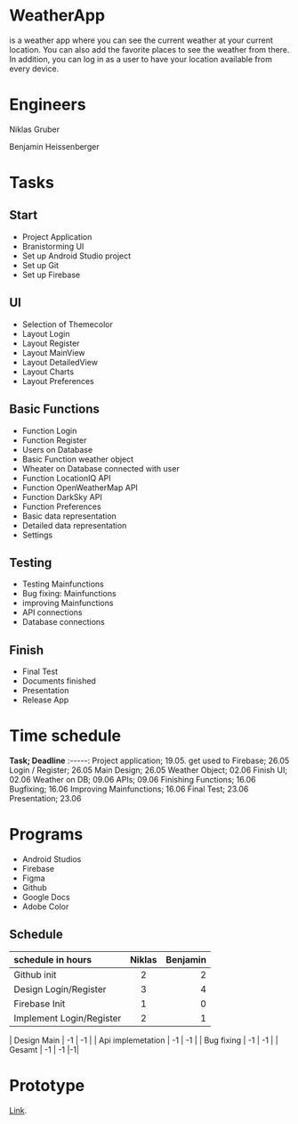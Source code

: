 # WeatherApp

is a weather app where you can see the current weather at your current location. You can also add the favorite places to see the weather from there. In addition, you can log in as a user to have your location available from every device.


# Engineers

Niklas Gruber

Benjamin Heissenberger




# Tasks

## Start

* Project Application
* Branistorming UI
* Set up Android Studio project
* Set up Git
* Set up Firebase

## UI

* Selection of Themecolor
* Layout Login
* Layout Register
* Layout MainView
* Layout DetailedView
* Layout Charts
* Layout Preferences

## Basic Functions

* Function Login
* Function Register
* Users on Database
* Basic Function weather object
* Wheater on Database connected with user
* Function LocationIQ API
* Function OpenWeatherMap API
* Function DarkSky API
* Function Preferences
* Basic data representation
* Detailed data representation
* Settings

## Testing

* Testing Mainfunctions
* Bug fixing: Mainfunctions 
* improving Mainfunctions
* API connections
* Database connections

## Finish

* Final Test
* Documents finished
* Presentation
* Release App

# Time schedule

**Task; Deadline**
:-----:
Project application; 19.05.
get used to Firebase; 26.05
Login / Register; 26.05
Main Design; 26.05
Weather Object; 02.06
Finish UI; 02.06
Weather on DB; 09.06
APIs; 09.06
Finishing Functions; 16.06
Bugfixing; 16.06
Improving Mainfunctions; 16.06
Final Test; 23.06
Presentation; 23.06

# Programs

* Android Studios
* Firebase
* Figma
* Github
* Google Docs
* Adobe Color

## Schedule

| schedule in hours | Niklas | Benjamin |
| :---         |     :---:      |          ---: |
| Github init   | 2     | 2    |
| Design Login/Register   | 3     | 4    |
| Firebase Init     | 1       | 0      |
| Implement Login/Register     | 2       |  1     |

| Design Main     | -1       | -1      |
| Api implemetation     | -1       | -1      |
| Bug fixing     | -1       | -1      |
| Gesamt     | -1       | -1      |-1|

# Prototype

[Link](https://www.figma.com/proto/MQI8Sbfax70np8hqffXL8s/Untitled?node-id=2%3A41&scaling=min-zoom "Optionaler Linktitel").
